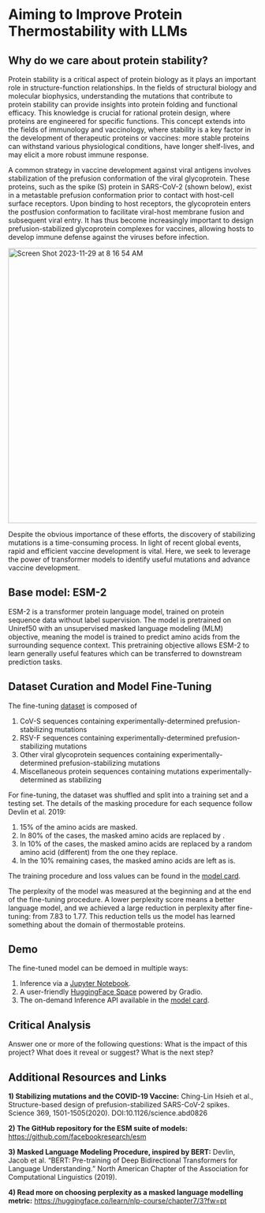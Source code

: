 # Aiming to Improve Protein Thermostability with LLMs

## Why do we care about protein stability?

Protein stability is a critical aspect of protein biology as it plays an important role in structure-function relationships. In the fields of structural biology and molecular biophysics, understanding the mutations that contribute to protein stability can provide insights into protein folding and functional efficacy. This knowledge is crucial for rational protein design, where proteins are engineered for specific functions. This concept extends into the fields of immunology and vaccinology, where stability is a key factor in the development of therapeutic proteins or vaccines: more stable proteins can withstand various physiological conditions, have longer shelf-lives, and may elicit a more robust immune response.

A common strategy in vaccine development against viral antigens involves stabilization of the prefusion conformation of the viral glycoprotein. These proteins, such as the spike (S) protein in SARS-CoV-2 (shown below), exist in a metastable prefusion conformation prior to contact with host-cell surface receptors. Upon binding to host receptors, the glycoprotein enters the postfusion conformation to facilitate viral-host membrane fusion and subsequent viral entry. It has thus become increasingly important to design prefusion-stabilized glycoprotein complexes for vaccines, allowing hosts to develop immune defense against the viruses before infection.

<img width="558" alt="Screen Shot 2023-11-29 at 8 16 54 AM" src="https://github.com/vrhoward/protein-stability/assets/107573643/5a049f03-62ba-4e4f-b983-800fab1c89b7">

Despite the obvious importance of these efforts, the discovery of stabilizing mutations is a time-consuming process. In light of recent global events, rapid and efficient vaccine development is vital. Here, we seek to leverage the power of transformer models to identify useful mutations and advance vaccine development.

## Base model: ESM-2

ESM-2 is a transformer protein language model, trained on protein sequence data without label supervision. The model is pretrained on Uniref50 with an unsupervised masked language modeling (MLM) objective, meaning the model is trained to predict amino acids from the surrounding sequence context. This pretraining objective allows ESM-2 to learn generally useful features which can be transferred to downstream prediction tasks.

## Dataset Curation and Model Fine-Tuning

The fine-tuning [dataset](https://huggingface.co/datasets/vrhoward/thermostableProteins/viewer/default/train) is composed of
1) CoV-S sequences containing experimentally-determined prefusion-stabilizing mutations
2) RSV-F sequences containing experimentally-determined prefusion-stabilizing mutations
3) Other viral glycoprotein sequences containing experimentally-determined prefusion-stabilizing mutations
4) Miscellaneous protein sequences containing mutations experimentally-determined as stabilizing

For fine-tuning, the dataset was shuffled and split into a training set and a testing set. The details of the masking procedure for each sequence follow Devlin et al. 2019:
1) 15% of the amino acids are masked.
2) In 80% of the cases, the masked amino acids are replaced by <mask>.
3) In 10% of the cases, the masked amino acids are replaced by a random amino acid (different) from the one they replace.
4) In the 10% remaining cases, the masked amino acids are left as is.

The training procedure and loss values can be found in the [model card](https://huggingface.co/vrhoward/esm2_t12_35M_UR50D-finetuned).

The perplexity of the model was measured at the beginning and at the end of the fine-tuning procedure. A lower perplexity score means a better language model, and we achieved a large reduction in perplexity after fine-tuning: from 7.83 to 1.77. This reduction tells us the model has learned something about the domain of thermostable proteins.

## Demo

The fine-tuned model can be demoed in multiple ways:
1) Inference via a [Jupyter Notebook](https://github.com/vrhoward/protein-stability/blob/main/demonstration.ipynb).
2) A user-friendly [HuggingFace Space](https://huggingface.co/spaces/vrhoward/protfill) powered by Gradio.
3) The on-demand Inference API available in the [model card](https://huggingface.co/vrhoward/esm2_t12_35M_UR50D-finetuned).

## Critical Analysis
Answer one or more of the following questions: What is the impact of this project? What does it reveal or suggest? What is the next step?

## Additional Resources and Links

**1) Stabilizing mutations and the COVID-19 Vaccine:** Ching-Lin Hsieh et al., Structure-based design of prefusion-stabilized SARS-CoV-2 spikes. Science 369, 1501-1505(2020). DOI:10.1126/science.abd0826

**2) The GitHub repository for the ESM suite of models:** https://github.com/facebookresearch/esm

**3) Masked Language Modeling Procedure, inspired by BERT:** Devlin, Jacob et al. “BERT: Pre-training of Deep Bidirectional Transformers for Language Understanding.” North American Chapter of the Association for Computational Linguistics (2019).

**4) Read more on choosing perplexity as a masked language modelling metric:** https://huggingface.co/learn/nlp-course/chapter7/3?fw=pt








